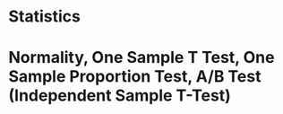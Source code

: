 # Statistics
# Normality, One Sample T Test, One Sample Proportion Test, A/B Test (Independent Sample T-Test) 
